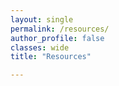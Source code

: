 ```yaml
---
layout: single
permalink: /resources/
author_profile: false
classes: wide
title: "Resources"

---
```















